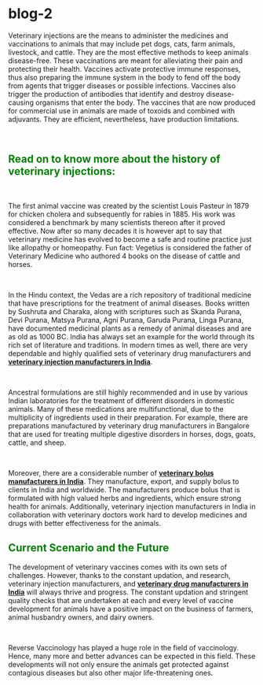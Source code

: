 # blog-2
<p>Veterinary injections are the means to administer the medicines and vaccinations to animals that may include pet dogs, cats, farm animals, livestock, and cattle. They are the most effective methods to keep animals disease-free. These vaccinations are meant for alleviating their pain and protecting their health. Vaccines activate protective immune responses, thus also preparing the immune system in the body to fend off the body from agents that trigger diseases or possible infections. Vaccines also trigger the production of antibodies that identify and destroy disease-causing organisms that enter the body. The vaccines that are now produced for commercial use in animals are made of toxoids and combined with adjuvants. They are efficient, nevertheless, have production limitations.</p>
<p>&nbsp;</p>
<h2><span style="color: #008000;"><strong>Read on to know more about the history of veterinary injections:</strong></span></h2>
<p>&nbsp;</p>
<p>The first animal vaccine was created by the scientist Louis Pasteur in 1879 for chicken cholera and subsequently for rabies in 1885. His work was considered a benchmark by many scientists thereon after it proved effective. Now after so many decades it is however apt to say that veterinary medicine has evolved to become a safe and routine practice just like allopathy or homeopathy. Fun fact: Vegetius is considered the father of Veterinary Medicine who authored 4 books on the disease of cattle and horses.</p>
<p>&nbsp;</p>
<p>In the Hindu context, the Vedas are a rich repository of traditional medicine that have prescriptions for the treatment of animal diseases. Books written by Sushruta and Charaka, along with scriptures such as Skanda Purana, Devi Purana, Matsya Purana, Agni Purana, Garuda Purana, Linga Purana, have documented medicinal plants as a remedy of animal diseases and are as old as 1000 BC. India has always set an example for the world through its rich set of literature and traditions. In modern times as well, there are very dependable and highly qualified sets of veterinary drug manufacturers and <a href="https://www.ashishlifescience.com/products/"><strong>veterinary injection manufacturers in India</strong></a>.</p>
<p>&nbsp;</p>
<p>Ancestral formulations are still highly recommended and in use by various Indian laboratories for the treatment of different disorders in domestic animals. Many of these medications are multifunctional, due to the multiplicity of ingredients used in their preparation. For example, there are preparations manufactured by veterinary drug manufacturers in Bangalore that are used for treating multiple digestive disorders in horses, dogs, goats, cattle, and sheep.</p>
<p>&nbsp;</p>
<p>Moreover, there are a considerable number of <a href="https://www.ashishlifescience.com/bolus-for-cattle-what-are-the-benefits-in-livestock/"><strong>veterinary bolus manufacturers in India</strong></a>. They manufacture, export, and supply bolus to clients in India and worldwide. The manufacturers produce bolus that is formulated with high valued herbs and ingredients, which ensure strong health for animals. Additionally, veterinary injection manufacturers in India in collaboration with veterinary doctors work hard to develop medicines and drugs with better effectiveness for the animals.</p>
<h2><span style="color: #008000;"><strong>Current Scenario and the Future</strong></span></h2>
<p>The development of veterinary vaccines comes with its own sets of challenges. However, thanks to the constant updation, and research, veterinary injection manufacturers, and <a href="https://www.ashishlifescience.com/veterinary-feed-supplements-in-india-vet-we-need-to-know/"><strong>veterinary drug manufacturers in India</strong></a> will always thrive and progress. The constant updation and stringent quality checks that are undertaken at each and every level of vaccine development for animals have a positive impact on the business of farmers, animal husbandry owners, and dairy owners.</p>
<p>&nbsp;</p>
<p>Reverse Vaccinology has played a huge role in the field of vaccinology. Hence, many more and better advances can be expected in this field. These developments will not only ensure the animals get protected against contagious diseases but also other major life-threatening ones.</p>
<!--www.crestaproject.com Social Button in Content Start--><div id="crestashareiconincontent" class="cresta-share-icon twelfth_style"><div class="sbutton crestaShadow facebook-cresta-share" id="facebook-cresta-c"><a rel="nofollow" href="https://www.facebook.com/sharer.php?u=https%3A%2F%2Fwww.ashishlifescience.com%2Fthe-history-of-veterinary-injections%2F&amp;t=The+History+of+Veterinary+Injections" title="Share on Facebook" onclick="window.open(this.href,'targetWindow','toolbars=0,location=0,status=0,menubar=0,scrollbars=1,resizable=1,width=640,height=320,left=200,top=200');return false;"><i class="cs c-icon-cresta-facebook"></i></a></div><div class="sbutton crestaShadow twitter-cresta-share" id="twitter-cresta-c"><a rel="nofollow" href="https://twitter.com/intent/tweet?text=The+History+of+Veterinary+Injections&amp;url=https%3A%2F%2Fwww.ashishlifescience.com%2Fthe-history-of-veterinary-injections%2F" title="Share on Twitter" onclick="window.open(this.href,'targetWindow','toolbars=0,location=0,status=0,menubar=0,scrollbars=1,resizable=1,width=640,height=320,left=200,top=200');return false;"><i class="cs c-icon-cresta-twitter"></i></a></div><div class="sbutton crestaShadow linkedin-cresta-share" id="linkedin-cresta-c"><a rel="nofollow" href="https://www.linkedin.com/shareArticle?mini=true&amp;url=https%3A%2F%2Fwww.ashishlifescience.com%2Fthe-history-of-veterinary-injections%2F&amp;title=The+History+of+Veterinary+Injections&amp;source=https://www.ashishlifescience.com/" title="Share to LinkedIn" onclick="window.open(this.href,'targetWindow','toolbars=0,location=0,status=0,menubar=0,scrollbars=1,resizable=1,width=640,height=320,left=200,top=200');return false;"><i class="cs c-icon-cresta-linkedin"></i></a></div><div class="sbutton crestaShadow pinterest-cresta-share" id="pinterest-cresta-c"><a rel="nofollow" href="https://pinterest.com/pin/create/bookmarklet/?url=https%3A%2F%2Fwww.ashishlifescience.com%2Fthe-history-of-veterinary-injections%2F&amp;media=https://www.ashishlifescience.com/wp-content/uploads/2021/04/The-History-of-Veterinary-Injections.jpg&amp;description=The+History+of+Veterinary+Injections" title="Share on Pinterest" onclick="window.open(this.href,'targetWindow','toolbars=0,location=0,status=0,menubar=0,scrollbars=1,resizable=1,width=640,height=320,left=200,top=200');return false;"><i class="cs c-icon-cresta-pinterest"></i></a></div><div style="clear: both;"></div></div><div style="clear: both;"></div><!--www.crestaproject.com Social Button in Content End--><!-- AddThis Advanced Settings above via filter on the_content --><!-- AddThis Advanced Settings below via filter on the_content --><!-- AddThis Advanced Settings generic via filter on the_content -->			</div>	

